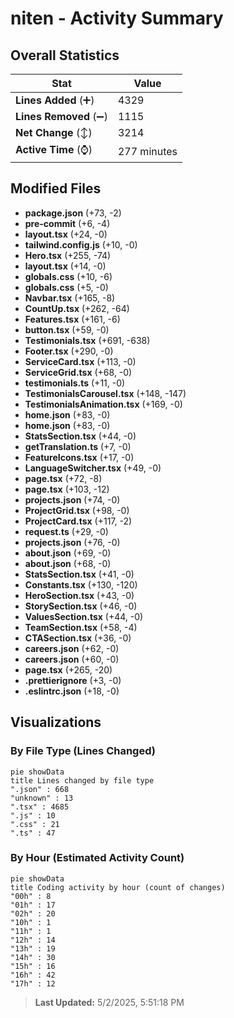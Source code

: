 # niten - Activity Summary 

## Overall Statistics

| Stat                   | Value                                                             |
| ---------------------- | ----------------------------------------------------------------- |
| **Lines Added** (➕)   | 4329                                          |
| **Lines Removed** (➖) | 1115                                        |
| **Net Change** (↕)    | 3214                |
| **Active Time** (⌚)   | 277 minutes |


## Modified Files
- **package.json** (+73, -2)
- **pre-commit** (+6, -4)
- **layout.tsx** (+24, -0)
- **tailwind.config.js** (+10, -0)
- **Hero.tsx** (+255, -74)
- **layout.tsx** (+14, -0)
- **globals.css** (+10, -6)
- **globals.css** (+5, -0)
- **Navbar.tsx** (+165, -8)
- **CountUp.tsx** (+262, -64)
- **Features.tsx** (+161, -6)
- **button.tsx** (+59, -0)
- **Testimonials.tsx** (+691, -638)
- **Footer.tsx** (+290, -0)
- **ServiceCard.tsx** (+113, -0)
- **ServiceGrid.tsx** (+68, -0)
- **testimonials.ts** (+11, -0)
- **TestimonialsCarousel.tsx** (+148, -147)
- **TestimonialsAnimation.tsx** (+169, -0)
- **home.json** (+83, -0)
- **home.json** (+83, -0)
- **StatsSection.tsx** (+44, -0)
- **getTranslation.ts** (+7, -0)
- **FeatureIcons.tsx** (+17, -0)
- **LanguageSwitcher.tsx** (+49, -0)
- **page.tsx** (+72, -8)
- **page.tsx** (+103, -12)
- **projects.json** (+74, -0)
- **ProjectGrid.tsx** (+98, -0)
- **ProjectCard.tsx** (+117, -2)
- **request.ts** (+29, -0)
- **projects.json** (+76, -0)
- **about.json** (+69, -0)
- **about.json** (+68, -0)
- **StatsSection.tsx** (+41, -0)
- **Constants.tsx** (+130, -120)
- **HeroSection.tsx** (+43, -0)
- **StorySection.tsx** (+46, -0)
- **ValuesSection.tsx** (+44, -0)
- **TeamSection.tsx** (+58, -4)
- **CTASection.tsx** (+36, -0)
- **careers.json** (+62, -0)
- **careers.json** (+60, -0)
- **page.tsx** (+265, -20)
- **.prettierignore** (+3, -0)
- **.eslintrc.json** (+18, -0)

## Visualizations

### By File Type (Lines Changed)

```mermaid
pie showData
title Lines changed by file type
".json" : 668
"unknown" : 13
".tsx" : 4685
".js" : 10
".css" : 21
".ts" : 47
```

### By Hour (Estimated Activity Count)

```mermaid
pie showData
title Coding activity by hour (count of changes)
"00h" : 8
"01h" : 17
"02h" : 20
"10h" : 1
"11h" : 1
"12h" : 14
"13h" : 19
"14h" : 30
"15h" : 16
"16h" : 42
"17h" : 12
```


> **Last Updated:** 5/2/2025, 5:51:18 PM